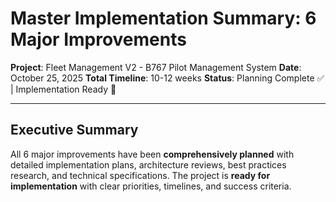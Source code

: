 # Master Implementation Summary: 6 Major Improvements

**Project**: Fleet Management V2 - B767 Pilot Management System
**Date**: October 25, 2025
**Total Timeline**: 10-12 weeks
**Status**: Planning Complete ✅ | Implementation Ready 🚀

---

## Executive Summary

All 6 major improvements have been **comprehensively planned** with detailed implementation plans, architecture reviews, best practices research, and technical specifications. The project is **ready for implementation** with clear priorities, timelines, and success criteria.

###